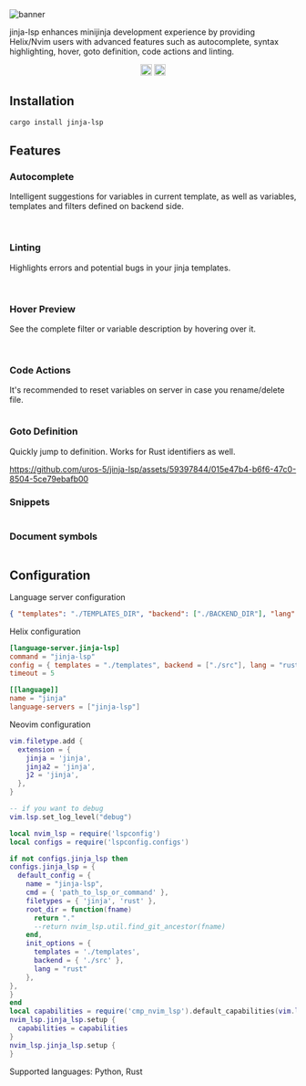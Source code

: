 <img src="https://raw.githubusercontent.com/uros-5/jinja-lsp/main/.github/banner.png" alt="banner" />

jinja-lsp enhances minijinja development experience by providing Helix/Nvim users with advanced features such as autocomplete, syntax highlighting, hover, goto definition, code actions and linting.

<div align="center">
  <a href="https://crates.io/crates/jinja-lsp"><img alt="crates.io" src="https://img.shields.io/crates/v/jinja-lsp.svg?style=for-the-badge&color=fdbb39&logo=rust" height="20"></a>
  <a href="https://marketplace.visualstudio.com/items?itemName=urosmrkobrada.jinja-lsp"><img alt="visualstudio.com" src="https://vsmarketplacebadges.dev/version/urosmrkobrada.jinja-lsp.svg?color=007ACC" height="20"></a>
</div>

## Installation

```sh
cargo install jinja-lsp
```


## Features

### Autocomplete

Intelligent suggestions for variables in current template, as well as variables, templates and filters defined on backend side.

<img src="https://raw.githubusercontent.com/uros-5/jinja-lsp/main/.github/completion.png" alt="" />

<img src="https://raw.githubusercontent.com/uros-5/jinja-lsp/main/.github/completion2.png" alt="" />

<img src="https://raw.githubusercontent.com/uros-5/jinja-lsp/main/.github/completion3.png" alt="" />

### Linting

Highlights errors and potential bugs in your jinja templates.  

<img src="https://raw.githubusercontent.com/uros-5/jinja-lsp/main/.github/diagnostics1.png" alt="" />

<img src="https://raw.githubusercontent.com/uros-5/jinja-lsp/main/.github/diagnostics2.png" alt="" />

<img src="https://raw.githubusercontent.com/uros-5/jinja-lsp/main/.github/diagnostics3.png" alt="" />

### Hover Preview

See the complete filter or variable description by hovering over it.

<img src="https://raw.githubusercontent.com/uros-5/jinja-lsp/main/.github/hover.png" alt="" />

<img src="https://raw.githubusercontent.com/uros-5/jinja-lsp/main/.github/hover2.png" alt="" />

### Code Actions

It's recommended to reset variables on server in case you rename/delete file.

<img src="https://raw.githubusercontent.com/uros-5/jinja-lsp/main/.github/code_actions.png" alt="" />

### Goto Definition

Quickly jump to definition. Works for Rust identifiers as well. 

https://github.com/uros-5/jinja-lsp/assets/59397844/015e47b4-b6f6-47c0-8504-5ce79ebafb00

### Snippets

<img src="https://raw.githubusercontent.com/uros-5/jinja-lsp/main/.github/snippets.png" alt="" />

### Document symbols

<img src="https://raw.githubusercontent.com/uros-5/jinja-lsp/main/.github/document_symbols.png" alt="" />

## Configuration

Language server configuration

```json
{ "templates": "./TEMPLATES_DIR", "backend": ["./BACKEND_DIR"], "lang": "rust"}
````

Helix configuration

```toml
[language-server.jinja-lsp]
command = "jinja-lsp"
config = { templates = "./templates", backend = ["./src"], lang = "rust"}
timeout = 5

[[language]]
name = "jinja"
language-servers = ["jinja-lsp"]
```

Neovim configuration

```lua
vim.filetype.add {
  extension = {
    jinja = 'jinja',
    jinja2 = 'jinja',
    j2 = 'jinja',
  },
}

-- if you want to debug
vim.lsp.set_log_level("debug")

local nvim_lsp = require('lspconfig')
local configs = require('lspconfig.configs')

if not configs.jinja_lsp then
configs.jinja_lsp = {
  default_config = {
    name = "jinja-lsp",
    cmd = { 'path_to_lsp_or_command' },
    filetypes = { 'jinja', 'rust' },
    root_dir = function(fname)
      return "."
      --return nvim_lsp.util.find_git_ancestor(fname)
    end,
    init_options = {
      templates = './templates',
      backend = { './src' },
      lang = "rust"
    },
},
}
end
local capabilities = require('cmp_nvim_lsp').default_capabilities(vim.lsp.protocol.make_client_capabilities())
nvim_lsp.jinja_lsp.setup {
  capabilities = capabilities
}
nvim_lsp.jinja_lsp.setup {
}
```


Supported languages: Python, Rust
